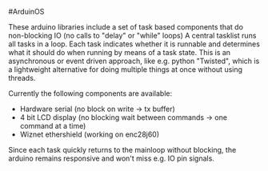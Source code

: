 #ArduinOS

These arduino libraries include a set of task based components that do 
non-blocking IO (no calls to "delay" or "while" loops) A central tasklist
runs all tasks in a loop. Each task indicates whether it is runnable and 
determines what it should do when running by means of a task state.
This is an asynchronous or event driven approach, like e.g. python "Twisted",
which is a lightweight alternative for doing multiple things at once
without using threads.

Currently the following components are available:
 * Hardware serial (no block on write -> tx buffer)
 * 4 bit LCD display (no blocking wait between commands -> one  
   command at a time)
 * Wiznet ethershield (working on enc28j60) 

Since each task quickly returns to the mainloop without blocking, the 
arduino remains responsive and won't miss e.g. IO pin signals.
           
